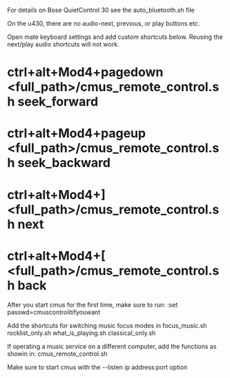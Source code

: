 
For details on Bose QuietControl 30 see the auto_bluetooth.sh file

On the u430, there are no audio-next, previous, or play buttons etc.

Open mate keyboard settings and add custom shortcuts below. Reusing the
next/play audio shortcuts will not work.
# ctrl+alt+Mod4+pagedown <full_path>/cmus_remote_control.sh seek_forward
# ctrl+alt+Mod4+pageup <full_path>/cmus_remote_control.sh seek_backward
#
# ctrl+alt+Mod4+] <full_path>/cmus_remote_control.sh next
# ctrl+alt+Mod4+[ <full_path>/cmus_remote_control.sh back


After you start cmus for the first time, make sure to run:
    :set passwd=cmuscontrolitifyouwant


Add the shortcuts for switching music focus modes in 
focus_music.sh
rocklist_only.sh
what_is_playing.sh
classical_only.sh


If operating a music service on a different computer, add the functions
    as showin in: cmus_remote_control.sh 
    
Make sure to start cmus with the --listen ip address:port option

